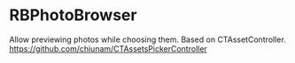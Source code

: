 # RBPhotoBrowser
Allow previewing photos while choosing them. 
Based on CTAssetController.
https://github.com/chiunam/CTAssetsPickerController
